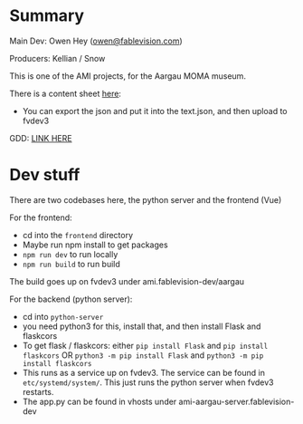 # Summary
Main Dev: Owen Hey (owen@fablevision.com)

Producers: Kellian / Snow

This is one of the AMI projects, for the Aargau MOMA museum.

There is a content sheet [here](https://docs.google.com/spreadsheets/d/1ZoJpM_bfQw78Rzfk8jzCsRyD0K8B6bSZuDxG-cqcw0A/edit?gid=0#gid=0):
- You can export the json and put it into the text.json, and then upload to fvdev3

GDD: [LINK HERE](https://docs.google.com/document/d/1VYomxuFA_c6z58PgrfWNEcfWgGIkAOsSQq1h881cuGM/edit)

# Dev stuff
There are two codebases here, the python server and the frontend (Vue)

For the frontend:
- cd into the `frontend` directory
- Maybe run npm install to get packages
- `npm run dev` to run locally
- `npm run build` to run build

The build goes up on fvdev3 under ami.fablevision-dev/aargau

For the backend (python server):
- cd into `python-server`
- you need python3 for this, install that, and then install Flask and flaskcors
- To get flask / flaskcors: either `pip install Flask` and `pip install flaskcors` OR `python3 -m pip install Flask` and `python3 -m pip install flaskcors`
- This runs as a service up on fvdev3. The service can be found in `etc/systemd/system/`. This just runs the python server when fvdev3 restarts.
- The app.py can be found in vhosts under ami-aargau-server.fablevision-dev
